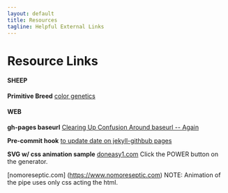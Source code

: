 ```yaml
---
layout: default
title: Resources
tagline: Helpful External Links
---
```


# Resource Links
#### SHEEP
**Primitive Breed**
[color genetics](https://www.icelandicsheep.com/resources/articles/color-genetics-in-icelandic-sheep/)
#### WEB
**gh-pages baseurl**
[Clearing Up Confusion Around baseurl -- Again](https://byparker.com/blog/2014/clearing-up-confusion-around-baseurl/)

**Pre-commit hook**
[to update date on jekyll-githbub pages](https://stackoverflow.com/questions/14978474/)

**SVG w/ css animation sample**
[doneasy1.com](https://www.doneasy1.com) Click the POWER button on the generator.

[nomoreseptic.com] (https://www.nomoreseptic.com) NOTE: Animation of the pipe uses only css acting the html.
